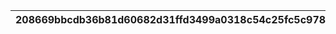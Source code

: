 |208669bbcdb36b81d60682d31ffd3499a0318c54c25fc5c978e83ceb91a055d9|2400b9bd022d6a9db48a7f8d6b3e7f075ec78b5ff675248064aaa482dce4d991|b93a73be1ffd2864f5badca594ab01f4cfaad24070844e3bb39a85ebaf22f9f3|9e0222e0cd9d79fae305d3515db0d0c0113adada798ec5414272680448407df1|5d3eaf9db54f94a04a04eb5683c6ee73cdee535d5ea31a977c0d74d89a74c203|5f7962dd4793df013c75ba517617cee2241dd300fb5bd5f632c9a6cfe2fe62f0|23d83a302e2baae72187a6a8c0843508f36a1df051affa22ab49f3d730c30d9c|cb3ca4c54d6ad400beec4eac3d969cda4e39e51bad02e1a4fd0ea61578984a4c|5f8c4d241fbcc3f185b0b2eb97bb54ea9bdce41ca49433e78a1792b56e23dd0b|ad9e62ebc78deefef588f06e42bf327ebb69490527f91e2fa564a69566f3cef3|cb0b72111026dc544110544e6e81ccc846c576219370193933fa5f4cf0db27ca|f65f33a21fff9dc8a91ad342fd838291136ce9aa637b1d0bc6785436937ebf5b|dfe4f48e769ba6486714541afe3cb800141d69c66109fec7c6e595eb43ba9b19|9f6cb49f6654bea62dbf1430ac930d623cdf3621d1bde4ab2052d0c5d204f9ab|78108e302e404a68625398c372454df71fe498b1534b8c9a03d9741a42f3542f|1200cbd3bd2633ede50da2faa40d65b8fb5e3df5ab219f7e450965868dc6ccb6|9971f7a73ddc44b0c195fc80e9c61f6e1a0b5203be8aeda4dc7397a63f6fe5f2|f0c71e77f6209bac528cf0e51f4ab77fab54f3e4e382611d28baaea07c893c15|3a4a99844f7b6602a76d8300481a3408ae056962904597a31c6b09b118e57265|592b3f0f33bf99f8cc9f7a759eb6023775d03cb3a9b46b52403ba03115b482c7|
| --- | --- | --- | --- | --- | --- | --- | --- | --- | --- | --- | --- | --- | --- | --- | --- | --- | --- | --- | --- |